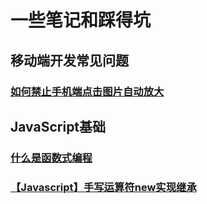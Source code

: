 # 一些笔记和踩得坑

## 移动端开发常见问题

### [如何禁止手机端点击图片自动放大](../Mobile/1.md)


## JavaScript基础

### [什么是函数式编程](../JavaScript/FunctionProgram.md)

### [【Javascript】手写运算符new实现继承](../JavaScript/HandWritingNew.md)